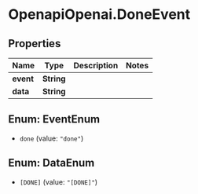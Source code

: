 # OpenapiOpenai.DoneEvent

## Properties

Name | Type | Description | Notes
------------ | ------------- | ------------- | -------------
**event** | **String** |  | 
**data** | **String** |  | 



## Enum: EventEnum


* `done` (value: `"done"`)





## Enum: DataEnum


* `[DONE]` (value: `"[DONE]"`)




